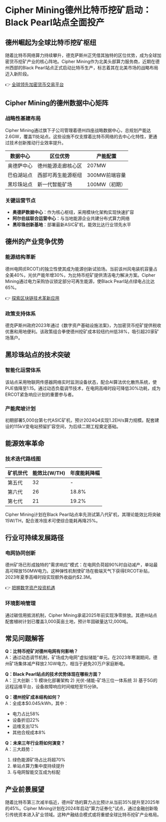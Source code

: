 # Cipher Mining德州比特币挖矿启动：Black Pearl站点全面投产

## 德州崛起为全球比特币挖矿枢纽

随着比特币网络算力持续攀升，德克萨斯州正凭借其独特的区位优势，成为全球加密货币挖矿产业的核心阵地。Cipher Mining作为北美头部算力服务商，近期在德州西部的Black Pearl站点正式启动比特币生产，标志着其在北美市场的战略布局迈入新阶段。

👉 [全球领先加密货币交易平台](https://bit.ly/okx_welcome)

## Cipher Mining的德州数据中心矩阵

### 战略性基建布局
Cipher Mining通过旗下子公司管理着德州四座战略数据中心，总规划产能达2.6GW，覆盖11处站点。这些设施不仅支撑着比特币网络的去中心化特性，更通过技术创新推动行业效率提升。

| 数据中心 | 区位优势 | 产能配置 |
|---------|----------|----------|
| 奥德萨中心 | 德州能源走廊核心区 | 207MW |
| 巴伯湖站点 | 西部可再生能源枢纽 | 300MW前端容量 |
| 黑珍珠站点 | 新一代智能矿场 | 100MW（初期） |

### 关键运营节点
- **奥德萨数据中心**：作为核心枢纽，采用模块化架构实现快速扩容
- **阿尔伯兹联合运营中心**：与当地能源企业共建分布式算力网络
- **黑珍珠创新基地**：部署最新ASIC矿机，能效比达行业领先水平

## 德州的产业竞争优势

### 能源结构革新
德州电网(ERCOT)的独立性使其成为能源创新试验场。当前该州风电装机容量占全美40%，光伏产能年增30%，为比特币挖矿提供清洁电力解决方案。Cipher Mining通过电力采购协议锁定部分可再生能源，使Black Pearl站点绿电占比达65%。

👉 [探索区块链技术革新应用](https://bit.ly/okx_welcome)

### 政策支持体系
德克萨斯州政府2023年通过《数字资产基础设施法案》，为加密货币挖矿提供税收优惠和用地便利。该政策组合拳使德州挖矿成本较纽约州低38%，吸引超20家矿场落户。

## 黑珍珠站点的技术突破

### 智能化运营体系
该站点采用物联网传感器网络实时监测设备状态，配合AI算法优化散热系统，使PUE值降至1.15。通过动态负载调节技术，在电网高峰时段可降低30%功耗，成为ERCOT紧急响应计划的重要参与者。

### 产能爬坡计划
初期部署5,000台第七代ASIC矿机，预计2024Q4实现1.2EH/s算力规模。配套建设的115kV变电站预留扩容空间，为后续二期工程奠定基础。

## 能源效率革命

### 技术迭代路线图
| 矿机世代 | 能效比(W/TH) | 年度能耗降幅 |
|---------|--------------|--------------|
| 第五代 | 32           | -            |
| 第六代 | 26           | 18.8%        |
| 第七代 | 21           | 19.2%        |

Cipher Mining计划在Black Pearl站点率先测试第八代矿机，其理论能效比将突破15W/TH，配合液冷技术可使综合能耗再降25%。

## 行业可持续发展路径

### 电网协同创新
德州矿场已形成独特的"需求响应"模式：在电网负荷超90%时自动减产，单站最高可释放150MW电力。这种弹性机制使矿场在极端天气下获得ERCOT补贴，2023年夏季高峰时段实现额外收益约$2.3M。

👉 [把握数字资产投资机遇](https://bit.ly/okx_welcome)

### 环境影响管理
通过碳信用抵消机制，Cipher Mining承诺2025年前实现净零排放。其德州站点配套植树计划已覆盖3,000英亩土地，预计年固碳量达12,000吨。

## 常见问题解答

**Q：比特币挖矿对德州电网有何影响？**  
A：通过动态调节机制，矿场成为电网"虚拟储能"单元。在2023年寒潮期间，德州矿场集体减产释放2.1GW电力，相当于避免20万户家庭断电。

**Q：Black Pearl站点的技术优势体现在哪些方面？**  
A：三大创新：1) 模块化部署架构 2) 光伏-储能-矿场三位一体系统 3) 基于5G的远程运维平台，设备故障响应时间缩短至15分钟。

**Q：德州挖矿成本结构如何？**  
A：全成本$0.045/kWh，其中：  
- 电力占比58%  
- 设备折旧22%  
- 运维支出12%  
- 其他合规成本8%

**Q：未来三年行业将如何演变？**  
A：三大趋势：  
1) 绿色能源矿场占比将超70%  
2) 单站点算力集中度持续提升  
3) 与电网智能交互成为标配

## 产业前景展望

随着比特币第三次减半临近，德州矿场的算力占比预计从当前35%提升至2025年的45%。Cipher Mining计划在2024年启动"算力证券化"试点，通过金融创新吸引传统资本进入矿业领域。这种产融结合模式或将重塑全球比特币挖矿产业格局。